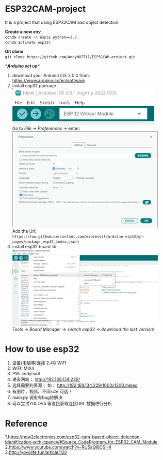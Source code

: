 # ESP32CAM-project
It is a project that using ESP32CAM and object detection


**Create a new env**\
`conda create -n esp32 python==3.7`\
`conda activate esp32\`

**Git clone**\
`git clone https://github.com/AndyHUI711/ESP32CAM-project.git`

****Arduino set up**\**
1. download your Arduino IDE 2.0.0 from:
https://www.arduino.cc/en/software
2. install esp32 package\
![img.png](img.png)\
Go to _File_ -> _Preferences_ -> enter: \
![img_1.png](img_1.png)\
Add the Url:\
`https://raw.githubusercontent.com/espressif/arduino-esp32/gh-pages/package_esp32_index.json`\
3. install esp32 board lib \
![img_2.png](img_2.png)
_Tools -> Board Manager -> search esp32 -> download the last version_\


# **How to use esp32**

1. 设备(电脑等)连接 2.4G WIFI
2. WIFI: MIX4
3. PW: andyhui8
4. 进去网站： http://192.168.134.229/
5. 选择需要的资源： 如：
http://192.168.134.229/1600x1200.mjpeg
6. 有图片，视频，不同size 可选！
7. main.py 调用有bug待解决
8. 可以尝试YOLOV5 等直接获取连接URL 数据进行分析

# **Reference**

1.https://how2electronics.com/esp32-cam-based-object-detection-identification-with-opencv/#Source_CodeProgram_for_ESP32_CAM_Module
2.https://www.youtube.com/watch?v=RU5aQI8DSH4
3.http://yoyolife.fun/article/120
